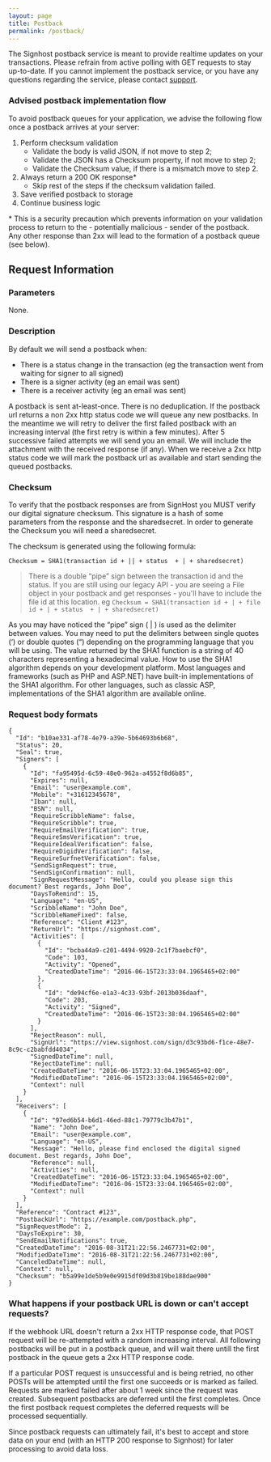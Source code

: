 ```yaml
---
layout: page
title: Postback
permalink: /postback/
---
```


The Signhost postback service is meant to provide realtime updates on your transactions.
Please refrain from active polling with GET requests to stay up-to-date.
If you cannot implement the postback service, or you have any questions regarding the service, please contact [support](mailto:support@evidos.nl).

### Advised postback implementation flow

To avoid postback queues for your application, we advise the following flow once a postback arrives at your server:
  1. Perform checksum validation
      * Validate the body is valid JSON, if not move to step 2;
      * Validate the JSON has a Checksum property, if not move to step 2;
      * Validate the Checksum value, if there is a mismatch move to step 2.
  2. Always return a 200 OK response*
	    * Skip rest of the steps if the checksum validation failed.
  3. Save verified postback to storage
  4. Continue business logic

\* This is a security precaution which prevents information on your validation process to return to the - potentially malicious - sender of the postback.
Any other response than 2xx will lead to the formation of a postback queue (see below).

## Request Information

### Parameters

None.

### Description

By default we will send a postback when:

*   There is a status change in the transaction (eg the transaction went from waiting for signer to all signed)
*   There is a signer activity (eg an email was sent)
*   There is a receiver activity (eg an email was sent)

A postback is sent at-least-once.
There is no deduplication.
If the postback url returns a non 2xx http status code we will queue any new postbacks.
In the meantime we will retry to deliver the first failed postback with an increasing interval (the first retry is within a few minutes).
After 5 successive failed attempts we will send you an email.
We will include the attachment with the received response (if any).
When we receive a 2xx http status code we will mark the postback url as available and start sending the queued postbacks.

### Checksum

To verify that the postback responses are from SignHost you MUST verify our digital signature checksum. This signature is a hash of some parameters from the response and the sharedsecret. In order to generate the Checksum you will need a sharedsecret.

The checksum is generated using the following formula:

    Checksum = SHA1(transaction id + || + status  + | + sharedsecret)

> There is a double “pipe” sign between the transaction id and the status.
> If you are still using our legacy API - you are seeing a File object in your postback and get responses - you'll have to include the file id at this location.
> eg ```Checksum = SHA1(transaction id + | + file id + | + status  + | + sharedsecret)```

As you may have noticed the “pipe” sign ( &#124; ) is used as the delimiter between values. You may need to put the delimiters between single quotes (‘) or double quotes (“) depending on the programming language that you will be using. The value returned by the SHA1 function is a string of 40 characters representing a hexadecimal value. How to use the SHA1 algorithm depends on your development platform. Most languages and frameworks (such as PHP and ASP.NET) have built-in implementations of the SHA1 algorithm. For other languages, such as classic ASP, implementations of the SHA1 algorithm are available online.

### Request body formats

```
{
  "Id": "b10ae331-af78-4e79-a39e-5b64693b6b68",
  "Status": 20,
  "Seal": true,
  "Signers": [
    {
      "Id": "fa95495d-6c59-48e0-962a-a4552f8d6b85",
      "Expires": null,
      "Email": "user@example.com",
      "Mobile": "+31612345678",
      "Iban": null,
      "BSN": null,
      "RequireScribbleName": false,
      "RequireScribble": true,
      "RequireEmailVerification": true,
      "RequireSmsVerification": true,
      "RequireIdealVerification": false,
      "RequireDigidVerification": false,
      "RequireSurfnetVerification": false,
      "SendSignRequest": true,
      "SendSignConfirmation": null,
      "SignRequestMessage": "Hello, could you please sign this document? Best regards, John Doe",
      "DaysToRemind": 15,
      "Language": "en-US",
      "ScribbleName": "John Doe",
      "ScribbleNameFixed": false,
      "Reference": "Client #123",
      "ReturnUrl": "https://signhost.com",
      "Activities": [
        {
          "Id": "bcba44a9-c201-4494-9920-2c1f7baebcf0",
          "Code": 103,
          "Activity": "Opened",
          "CreatedDateTime": "2016-06-15T23:33:04.1965465+02:00"
        },
        {
          "Id": "de94cf6e-e1a3-4c33-93bf-2013b036daaf",
          "Code": 203,
          "Activity": "Signed",
          "CreatedDateTime": "2016-06-15T23:38:04.1965465+02:00"
        }
      ],
      "RejectReason": null,
      "SignUrl": "https://view.signhost.com/sign/d3c93bd6-f1ce-48e7-8c9c-c2babfdd4034",
      "SignedDateTime": null,
      "RejectDateTime": null,
      "CreatedDateTime": "2016-06-15T23:33:04.1965465+02:00",
      "ModifiedDateTime": "2016-06-15T23:33:04.1965465+02:00",
      "Context": null
    }
  ],
  "Receivers": [
    {
      "Id": "97ed6b54-b6d1-46ed-88c1-79779c3b47b1",
      "Name": "John Doe",
      "Email": "user@example.com",
      "Language": "en-US",
      "Message": "Hello, please find enclosed the digital signed document. Best regards, John Doe",
      "Reference": null,
      "Activities": null,
      "CreatedDateTime": "2016-06-15T23:33:04.1965465+02:00",
      "ModifiedDateTime": "2016-06-15T23:33:04.1965465+02:00",
      "Context": null
    }
  ],
  "Reference": "Contract #123",
  "PostbackUrl": "https://example.com/postback.php",
  "SignRequestMode": 2,
  "DaysToExpire": 30,
  "SendEmailNotifications": true,
  "CreatedDateTime": "2016-08-31T21:22:56.2467731+02:00",
  "ModifiedDateTime": "2016-08-31T21:22:56.2467731+02:00",
  "CanceledDateTime": null,
  "Context": null,
  "Checksum": "b5a99e1de5b9e0e9915df09d3b819be188dae900"
}
```

### What happens if your postback URL is down or can't accept requests?

If the webhook URL doesn't return a 2xx HTTP response code, that POST request will be re-attempted with a random increasing interval.
All following postbacks will be put in a postback queue, and will wait there untill the first postback in the queue gets a 2xx HTTP response code.

If a particular POST request is unsuccessful and is being retried, no other POSTs will be attempted until the first one succeeds or is marked as failed.
Requests are marked failed after about 1 week since the request was created.
Subsequent postbacks are deferred until the first completes.
Once the first postback request completes the deferred requests will be processed sequentially.

Since postback requests can ultimately fail, it's best to accept and store data on your end (with an HTTP 200 response to Signhost) for later processing to avoid data loss.
